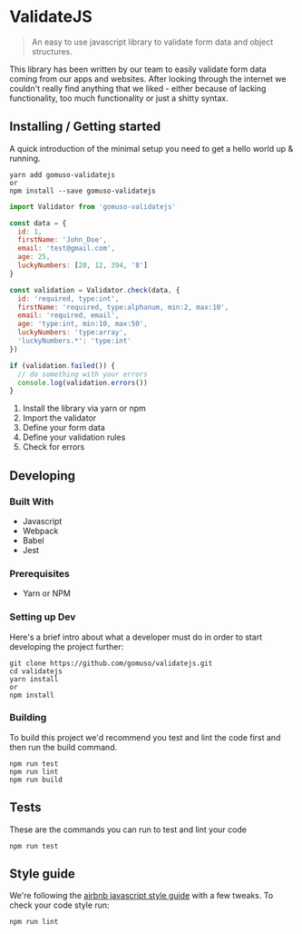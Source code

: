 # ValidateJS
> An easy to use javascript library to validate form data and object structures.

This library has been written by our team to easily validate form data coming from our apps and websites. After looking through the internet we couldn't really find anything that we liked - either because of lacking functionality, too much functionality or just a shitty syntax.

## Installing / Getting started

A quick introduction of the minimal setup you need to get a hello world up & running.

```shell
yarn add gomuso-validatejs
or
npm install --save gomuso-validatejs
```

```javascript
import Validator from 'gomuso-validatejs'

const data = {
  id: 1,
  firstName: 'John_Doe',
  email: 'test@gmail.com',
  age: 25,
  luckyNumbers: [20, 12, 394, '8']
}

const validation = Validator.check(data, {
  id: 'required, type:int',
  firstName: 'required, type:alphanum, min:2, max:10',
  email: 'required, email',
  age: 'type:int, min:10, max:50',
  luckyNumbers: 'type:array',
  'luckyNumbers.*': 'type:int'
})

if (validation.failed()) {
  // do something with your errors
  console.log(validation.errors())
}
```

1. Install the library via yarn or npm
2. Import the validator
3. Define your form data
4. Define your validation rules
5. Check for errors

## Developing

### Built With

- Javascript
- Webpack
- Babel
- Jest

### Prerequisites

- Yarn or NPM

### Setting up Dev

Here's a brief intro about what a developer must do in order to start developing
the project further:

```shell
git clone https://github.com/gomuso/validatejs.git
cd validatejs
yarn install
or
npm install
```

### Building

To build this project we'd recommend you test and lint the code first and then run the build command.

```shell
npm run test
npm run lint
npm run build
```


## Tests

These are the commands you can run to test and lint your code

```shell
npm run test
```

## Style guide

We're following the [airbnb javascript style guide](https://github.com/airbnb/javascript) with a few tweaks.
To check your code style run:

```shell
npm run lint
```
